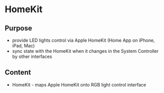 # HomeKit

## Purpose
- provide LED lights control via Apple HomeKit (Home App on iPhone, iPad, Mac)
- sync state with the HomeKit when it changes in the System Controller by other interfaces

## Content
- HomeKit - maps Apple HomeKit onto RGB light control interface